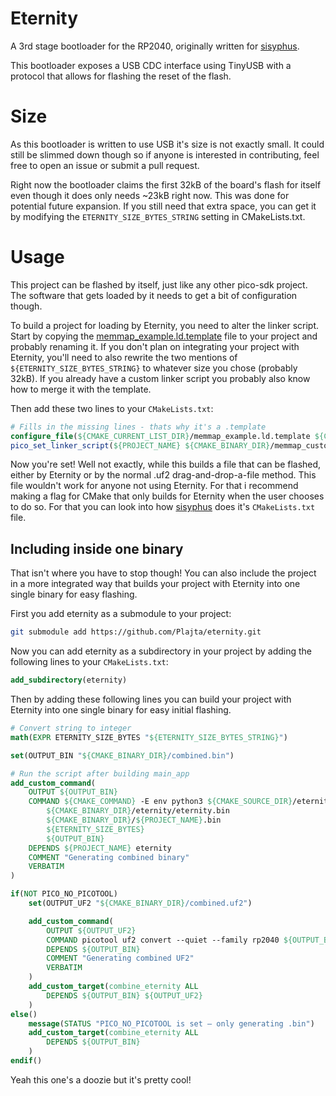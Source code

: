# Eternity
A 3rd stage bootloader for the RP2040, originally written for [sisyphus](https://github.com/Plajta/sisyphus).

This bootloader exposes a USB CDC interface using TinyUSB with a protocol that allows for flashing the reset of the flash.

# Size
As this bootloader is written to use USB it's size is not exactly small. It could still be slimmed down though so if anyone is interested in contributing, feel free to open an issue or submit a pull request.

Right now the bootloader claims the first 32kB of the board's flash for itself even though it does only needs ~23kB right now. This was done for potential future expansion.
If you still need that extra space, you can get it by modifying the `ETERNITY_SIZE_BYTES_STRING` setting in CMakeLists.txt.

# Usage
This project can be flashed by itself, just like any other pico-sdk project. The software that gets loaded by it needs to get a bit of configuration though.

To build a project for loading by Eternity, you need to alter the linker script.
Start by copying the [memmap_example.ld.template](./memmap_example.ld.template) file to your project and probably renaming it. If you don't plan on integrating your project with Eternity, you'll need to also rewrite the two mentions of `${ETERNITY_SIZE_BYTES_STRING}` to whatever size you chose (probably 32kB). If you already have a custom linker script you probably also know how to merge it with the template.

Then add these two lines to your `CMakeLists.txt`:
```cmake
# Fills in the missing lines - thats why it's a .template
configure_file(${CMAKE_CURRENT_LIST_DIR}/memmap_example.ld.template ${CMAKE_BINARY_DIR}/memmap_custom.ld)
pico_set_linker_script(${PROJECT_NAME} ${CMAKE_BINARY_DIR}/memmap_custom.ld)
```

Now you're set! Well not exactly, while this builds a file that can be flashed, either by Eternity or by the normal .uf2 drag-and-drop-a-file method. This file wouldn't work for anyone not using Eternity. For that i recommend making a flag for CMake that only builds for Eternity when the user chooses to do so. For that you can look into how [sisyphus](https://github.com/Plajta/sisyphus) does it's `CMakeLists.txt` file.

## Including inside one binary
That isn't where you have to stop though! You can also include the project in a more integrated way that builds your project with Eternity into one single binary for easy flashing.

First you add eternity as a submodule to your project:
```bash
git submodule add https://github.com/Plajta/eternity.git
```

Now you can add eternity as a subdirectory in your project by adding the following lines to your `CMakeLists.txt`:
```cmake
add_subdirectory(eternity)
```

Then by adding these following lines you can build your project with Eternity into one single binary for easy initial flashing.
```cmake
# Convert string to integer
math(EXPR ETERNITY_SIZE_BYTES "${ETERNITY_SIZE_BYTES_STRING}")

set(OUTPUT_BIN "${CMAKE_BINARY_DIR}/combined.bin")

# Run the script after building main_app
add_custom_command(
    OUTPUT ${OUTPUT_BIN}
    COMMAND ${CMAKE_COMMAND} -E env python3 ${CMAKE_SOURCE_DIR}/eternity/merge_binaries.py
        ${CMAKE_BINARY_DIR}/eternity/eternity.bin
        ${CMAKE_BINARY_DIR}/${PROJECT_NAME}.bin
        ${ETERNITY_SIZE_BYTES}
        ${OUTPUT_BIN}
    DEPENDS ${PROJECT_NAME} eternity
    COMMENT "Generating combined binary"
    VERBATIM
)

if(NOT PICO_NO_PICOTOOL)
    set(OUTPUT_UF2 "${CMAKE_BINARY_DIR}/combined.uf2")

    add_custom_command(
        OUTPUT ${OUTPUT_UF2}
        COMMAND picotool uf2 convert --quiet --family rp2040 ${OUTPUT_BIN} ${OUTPUT_UF2}
        DEPENDS ${OUTPUT_BIN}
        COMMENT "Generating combined UF2"
        VERBATIM
    )
    add_custom_target(combine_eternity ALL
        DEPENDS ${OUTPUT_BIN} ${OUTPUT_UF2}
    )
else()
    message(STATUS "PICO_NO_PICOTOOL is set — only generating .bin")
    add_custom_target(combine_eternity ALL
        DEPENDS ${OUTPUT_BIN}
    )
endif()
```

Yeah this one's a doozie but it's pretty cool!
